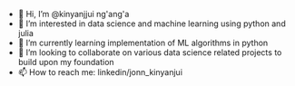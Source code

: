 - 👋 Hi, I’m @kinyanjjui ng'ang'a
- 👀 I’m interested in data science and machine learning using python and julia
- 🌱 I’m currently learning implementation of ML algorithms in python
- 💞️ I’m looking to collaborate on various data science related projects to build upon my foundation
- 📫 How to reach me: linkedin/jonn_kinyanjui

<!---
kinyanjjui/kinyanjjui is a ✨ special ✨ repository because its `README.md` (this file) appears on your GitHub profile.
You can click the Preview link to take a look at your changes.
--->
